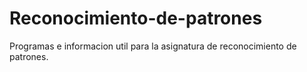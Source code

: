 # Reconocimiento-de-patrones
Programas e informacion util para la asignatura de reconocimiento de patrones.
